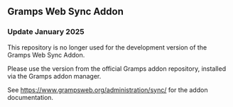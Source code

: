 ## Gramps Web Sync Addon

### Update January 2025

This repository is no longer used for the development version of the Gramps Web Sync Addon.

Please use the version from the official Gramps addon repository, installed via the Gramps addon manager.

See https://www.grampsweb.org/administration/sync/ for the addon documentation.
